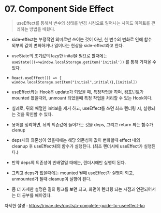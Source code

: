 # 07. Component Side Effect

> useEffect를 통해서  변수의 상태를 변경 시킴으로 일어나는 사이드 이펙트를 관리하는 방법을 배웠다.

- side-effect는 부정적인 의미로만 쓰이는 것이 아닌, 한 변수의 변화로 인해 함수 외부의 값이 변화하거나 일어나는 현상을 side-effect라고 한다.

- useState의 초기값의 lazy한 inital을 필요로 할때에는 `useState(()=>window.localStorage.getItem('initial'))` 를 통해 가져올 수 있다.

- `React.useEffect(() => {
  window.localStorage.setItem("initial",initial)},[initial])`

- useEffect라는 Hook은 update가 되었을 때, 특정작업을 하며, 컴포넌트가 mounted 됬을때와, unmount 되었을때 특정 작업을 처리할 수 있는 Hook이다.

- 실례로, 뒤의 배열인 initial을 제거 하고, useEffect를 쓰면 최초 렌더링 시, 실행되는 것을 확인할 수 있다. 

- 용어를 정리하면, 뒤의 의존값에 들어가는 것을 deps, 그리고 return 되는 함수가 clenup

- deps내의 의존성이 있을때에는 해당 의존성이 값이 변화할때 effect 내의 cleanup 후 useEffect내의 함수가 실행된다. (최초 렌더시에 useEffect가 실행된다.)

- 만약 deps의 의존성이 빈배열일 때에는,  렌더시에만 실행이 된다.

- 그리고 deps가 없을때에는 mounted 될때 useEffect가 실행이 되고, unmounted가 될때 cleanup이 실행이 된다.

- 좀 더 자세한 설명은 밑의 링크를 보면 되고, 화면이 렌더링 되는 시점과 연관되어서는 더 공부를 해야겠다.

자세한 설명 : https://rinae.dev/posts/a-complete-guide-to-useeffect-ko
